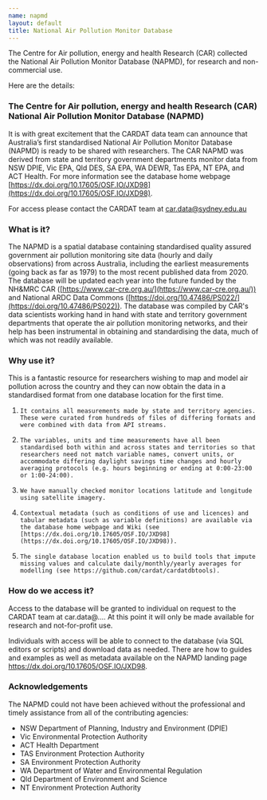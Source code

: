 ```yaml
---
name: napmd
layout: default
title: National Air Pollution Monitor Database
---
```


The Centre for Air pollution, energy and health Research (CAR) collected the National Air Pollution Monitor Database (NAPMD), for research and non-commercial use.

Here are the details:

### The Centre for Air pollution, energy and health Research (CAR) National Air Pollution Monitor Database (NAPMD)

It is with great excitement that the CARDAT data team can announce that Australia’s first standardised National Air Pollution Monitor Database (NAPMD) is ready to be shared with researchers. The CAR NAPMD was derived from state and territory government departments monitor data from NSW DPIE, Vic EPA, Qld DES, SA EPA, WA DEWR, Tas EPA, NT EPA, and ACT Health. For more information see the database home webpage [https://dx.doi.org/10.17605/OSF.IO/JXD98](https://dx.doi.org/10.17605/OSF.IO/JXD98). 

For access please contact the CARDAT team at car.data@sydney.edu.au

 

### What is it?

The NAPMD is a spatial database containing standardised quality assured government air pollution monitoring site data (hourly and daily observations) from across Australia, including the earliest measurements (going back as far as 1979) to the most recent published data from 2020. The database will be updated each year into the future funded by the NH&MRC CAR ([https://www.car-cre.org.au/](https://www.car-cre.org.au/)) and National ARDC Data Commons ([https://doi.org/10.47486/PS022/](https://doi.org/10.47486/PS022)).  The database was compiled by CAR's data scientists working hand in hand with state and territory government departments that operate the air pollution monitoring networks, and their help has been instrumental in obtaining and standardising the data, much of which was not readily available.

 

### Why use it?

This is a fantastic resource for researchers wishing to map and model air pollution across the country and they can now obtain the data in a standardised format from one database location for the first time.

 

1.     It contains all measurements made by state and territory agencies. These were curated from hundreds of files of differing formats and were combined with data from API streams.
2.     The variables, units and time measurements have all been standardised both within and across states and territories so that researchers need not match variable names, convert units, or accommodate differing daylight savings time changes and hourly averaging protocols (e.g. hours beginning or ending at 0:00-23:00 or 1:00-24:00).
3.     We have manually checked monitor locations latitude and longitude using satellite imagery.
4.     Contextual metadata (such as conditions of use and licences) and tabular metadata (such as variable definitions) are available via the database home webpage and Wiki (see [https://dx.doi.org/10.17605/OSF.IO/JXD98](https://dx.doi.org/10.17605/OSF.IO/JXD98)).
5.     The single database location enabled us to build tools that impute missing values and calculate daily/monthly/yearly averages for modelling (see https://github.com/cardat/cardatdbtools).
 

### How do we access it?

Access to the database will be granted to individual on request to the CARDAT team at car.data@.... At this point it will only be made available for research and not-for-profit use.

 

Individuals with access will be able to connect to the database (via SQL editors or scripts) and download data as needed. There are how to guides and examples as well as metadata available on the NAPMD landing page https://dx.doi.org/10.17605/OSF.IO/JXD98.

 

### Acknowledgements

The NAPMD could not have been achieved without the professional and timely assistance from all of the contributing agencies:

 

- NSW Department of Planning, Industry and Environment (DPIE)
- Vic Environmental Protection Authority
- ACT Health Department
- TAS Environment Protection Authority
- SA Environment Protection Authority
- WA Department of Water and Environmental Regulation
- Qld Department of Environment and Science
- NT Environment Protection Authority

